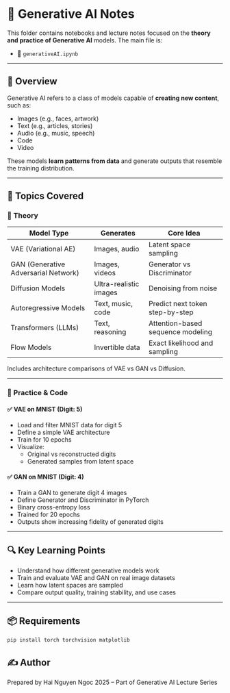 # 🧬 Generative AI Notes

This folder contains notebooks and lecture notes focused on the **theory and practice of Generative AI** models. The main file is:

- 📄 `generativeAI.ipynb`

---

## 📘 Overview

Generative AI refers to a class of models capable of **creating new content**, such as:

- Images (e.g., faces, artwork)
- Text (e.g., articles, stories)
- Audio (e.g., music, speech)
- Code
- Video

These models **learn patterns from data** and generate outputs that resemble the training distribution.

---

## 📌 Topics Covered

### 🔹 Theory

| Model Type          | Generates               | Core Idea                              |
|---------------------|--------------------------|-----------------------------------------|
| VAE (Variational AE) | Images, audio           | Latent space sampling                   |
| GAN (Generative Adversarial Network) | Images, videos | Generator vs Discriminator             |
| Diffusion Models    | Ultra-realistic images   | Denoising from noise                    |
| Autoregressive Models | Text, music, code      | Predict next token step-by-step        |
| Transformers (LLMs) | Text, reasoning          | Attention-based sequence modeling       |
| Flow Models         | Invertible data          | Exact likelihood and sampling           |

Includes architecture comparisons of VAE vs GAN vs Diffusion.

---

### 🔹 Practice & Code

#### ✅ VAE on MNIST (Digit: 5)

- Load and filter MNIST data for digit 5
- Define a simple VAE architecture
- Train for 10 epochs
- Visualize:
  - Original vs reconstructed digits
  - Generated samples from latent space

#### ✅ GAN on MNIST (Digit: 4)

- Train a GAN to generate digit 4 images
- Define Generator and Discriminator in PyTorch
- Binary cross-entropy loss
- Trained for 20 epochs
- Outputs show increasing fidelity of generated digits

---

## 🔍 Key Learning Points

- Understand how different generative models work
- Train and evaluate VAE and GAN on real image datasets
- Learn how latent spaces are sampled
- Compare output quality, training stability, and use cases

---

## 📦 Requirements

```bash
pip install torch torchvision matplotlib
```
## ✍️ Author
Prepared by Hai Nguyen Ngoc
2025 – Part of Generative AI Lecture Series
